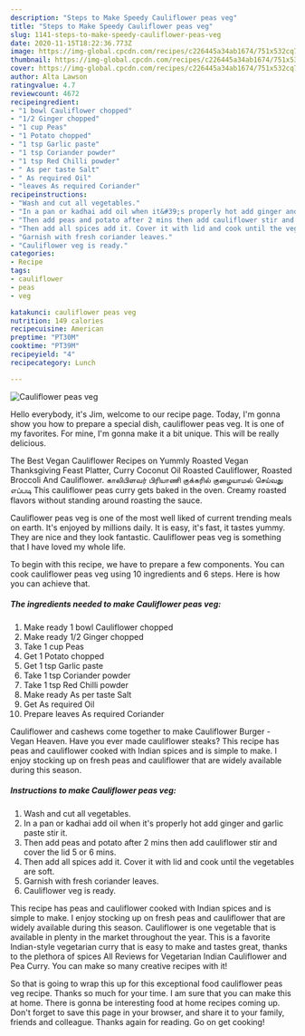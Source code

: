 ```yaml
---
description: "Steps to Make Speedy Cauliflower peas veg"
title: "Steps to Make Speedy Cauliflower peas veg"
slug: 1141-steps-to-make-speedy-cauliflower-peas-veg
date: 2020-11-15T18:22:36.773Z
image: https://img-global.cpcdn.com/recipes/c226445a34ab1674/751x532cq70/cauliflower-peas-veg-recipe-main-photo.jpg
thumbnail: https://img-global.cpcdn.com/recipes/c226445a34ab1674/751x532cq70/cauliflower-peas-veg-recipe-main-photo.jpg
cover: https://img-global.cpcdn.com/recipes/c226445a34ab1674/751x532cq70/cauliflower-peas-veg-recipe-main-photo.jpg
author: Alta Lawson
ratingvalue: 4.7
reviewcount: 4672
recipeingredient:
- "1 bowl Cauliflower chopped"
- "1/2 Ginger chopped"
- "1 cup Peas"
- "1 Potato chopped"
- "1 tsp Garlic paste"
- "1 tsp Coriander powder"
- "1 tsp Red Chilli powder"
- " As per taste Salt"
- " As required Oil"
- "leaves As required Coriander"
recipeinstructions:
- "Wash and cut all vegetables."
- "In a pan or kadhai add oil when it&#39;s properly hot add ginger and garlic paste stir it."
- "Then add peas and potato after 2 mins then add cauliflower stir and cover the lid 5 or 6 mins."
- "Then add all spices add it. Cover it with lid and cook until the vegetables are soft."
- "Garnish with fresh coriander leaves."
- "Cauliflower veg is ready."
categories:
- Recipe
tags:
- cauliflower
- peas
- veg

katakunci: cauliflower peas veg 
nutrition: 149 calories
recipecuisine: American
preptime: "PT30M"
cooktime: "PT39M"
recipeyield: "4"
recipecategory: Lunch

---
```



![Cauliflower peas veg](https://img-global.cpcdn.com/recipes/c226445a34ab1674/751x532cq70/cauliflower-peas-veg-recipe-main-photo.jpg)

Hello everybody, it's Jim, welcome to our recipe page. Today, I'm gonna show you how to prepare a special dish, cauliflower peas veg. It is one of my favorites. For mine, I'm gonna make it a bit unique. This will be really delicious.

The Best Vegan Cauliflower Recipes on Yummly Roasted Vegan Thanksgiving Feast Platter, Curry Coconut Oil Roasted Cauliflower, Roasted Broccoli And Cauliflower. காலிபிளவர் பிரியாணி குக்கரில் குழையாமல் செய்வது எப்படி This cauliflower peas curry gets baked in the oven. Creamy roasted flavors without standing around roasting the sauce.

Cauliflower peas veg is one of the most well liked of current trending meals on earth. It's enjoyed by millions daily. It is easy, it's fast, it tastes yummy. They are nice and they look fantastic. Cauliflower peas veg is something that I have loved my whole life.


To begin with this recipe, we have to prepare a few components. You can cook cauliflower peas veg using 10 ingredients and 6 steps. Here is how you can achieve that.

<!--inarticleads1-->

##### The ingredients needed to make Cauliflower peas veg:

1. Make ready 1 bowl Cauliflower chopped
1. Make ready 1/2 Ginger chopped
1. Take 1 cup Peas
1. Get 1 Potato chopped
1. Get 1 tsp Garlic paste
1. Take 1 tsp Coriander powder
1. Take 1 tsp Red Chilli powder
1. Make ready  As per taste Salt
1. Get  As required Oil
1. Prepare leaves As required Coriander


Cauliflower and cashews come together to make Cauliflower Burger - Vegan Heaven. Have you ever made cauliflower steaks? This recipe has peas and cauliflower cooked with Indian spices and is simple to make. I enjoy stocking up on fresh peas and cauliflower that are widely available during this season. 

<!--inarticleads2-->

##### Instructions to make Cauliflower peas veg:

1. Wash and cut all vegetables.
1. In a pan or kadhai add oil when it&#39;s properly hot add ginger and garlic paste stir it.
1. Then add peas and potato after 2 mins then add cauliflower stir and cover the lid 5 or 6 mins.
1. Then add all spices add it. Cover it with lid and cook until the vegetables are soft.
1. Garnish with fresh coriander leaves.
1. Cauliflower veg is ready.


This recipe has peas and cauliflower cooked with Indian spices and is simple to make. I enjoy stocking up on fresh peas and cauliflower that are widely available during this season. Cauliflower is one vegetable that is available in plenty in the market throughout the year. This is a favorite Indian-style vegetarian curry that is easy to make and tastes great, thanks to the plethora of spices All Reviews for Vegetarian Indian Cauliflower and Pea Curry. You can make so many creative recipes with it! 

So that is going to wrap this up for this exceptional food cauliflower peas veg recipe. Thanks so much for your time. I am sure that you can make this at home. There is gonna be interesting food at home recipes coming up. Don't forget to save this page in your browser, and share it to your family, friends and colleague. Thanks again for reading. Go on get cooking!
